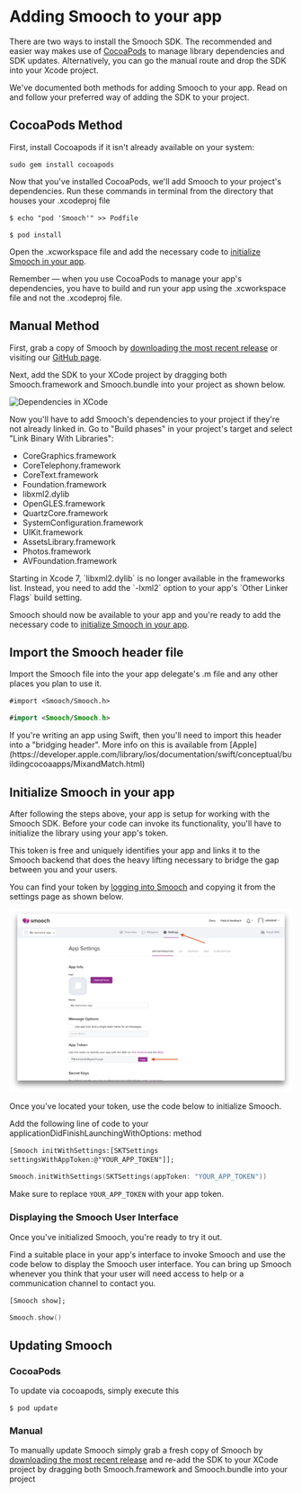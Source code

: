 # Adding Smooch to your app

There are two ways to install the Smooch SDK. The recommended and easier way makes use of [CocoaPods](http://cocoapods.org) to manage library dependencies and SDK updates. Alternatively, you can go the manual route and drop the SDK into your Xcode project.

We've documented both methods for adding Smooch to your app. Read on and follow your preferred way of adding the SDK to your project.

## CocoaPods Method

First, install Cocoapods if it isn't already available on your system: 

```
sudo gem install cocoapods
```

Now that you've installed CocoaPods, we'll add Smooch to your project's dependencies. Run these commands in terminal from the directory that houses your .xcodeproj file

```
$ echo "pod 'Smooch'" >> Podfile
```

```
$ pod install
```

Open the .xcworkspace file and add the necessary code to [initialize Smooch in your app](#import-the-smooch-header-file). 

<aside class="notice">
Remember — when you use CocoaPods to manage your app's dependencies, you have to build and run your app using the .xcworkspace file and not the .xcodeproj file.
</aside>

## Manual Method
First, grab a copy of Smooch by [downloading the most recent release](https://github.com/radialpoint/Smooch/archive/master.zip) or visiting our [GitHub page](https://github.com/radialpoint/Smooch).

Next, add the SDK to your XCode project by dragging both Smooch.framework and Smooch.bundle into your project as shown below.

![Dependencies in XCode](/images/dependencies.png)

Now you'll have to add Smooch's dependencies to your project if they're not already linked in. Go to "Build phases" in your project's target and select "Link Binary With Libraries":

 * CoreGraphics.framework
 * CoreTelephony.framework
 * CoreText.framework
 * Foundation.framework
 * libxml2.dylib
 * OpenGLES.framework
 * QuartzCore.framework
 * SystemConfiguration.framework
 * UIKit.framework
 * AssetsLibrary.framework
 * Photos.framework
 * AVFoundation.framework

<aside class="warning">
Starting in Xcode 7, `libxml2.dylib` is no longer available in the frameworks list. Instead, you need to add the `-lxml2` option to your app's `Other Linker Flags` build setting.
</aside>

 Smooch should now be available to your app and you're ready to add the necessary code to [initialize Smooch in your app](#initialize-smooch-in-your-app).

## Import the Smooch header file

Import the Smooch file into the your app delegate's .m file and any other places you plan to use it.

```objective_c
#import <Smooch/Smooch.h>
```
```swift
#import <Smooch/Smooch.h>
```

<aside class="notice">
If you're writing an app using Swift, then you'll need to import this header into a "bridging header". More info on this is available from [Apple](https://developer.apple.com/library/ios/documentation/swift/conceptual/buildingcocoaapps/MixandMatch.html)
</aside>

## Initialize Smooch in your app


After following the steps above, your app is setup for working with the Smooch SDK. Before your code can invoke its functionality, you'll have to initialize the library using your app's token.

This token is free and uniquely identifies your app and links it to the Smooch backend that does the heavy lifting necessary to bridge the gap between you and your users.

You can find your token by [logging into Smooch](https://app.smooch.io) and copying it from the settings page as shown below.

![App Token on Overview Page](/images/apptoken.png)

Once you've located your token, use the code below to initialize Smooch.


Add the following line of code to your applicationDidFinishLaunchingWithOptions: method

```objective_c
[Smooch initWithSettings:[SKTSettings settingsWithAppToken:@"YOUR_APP_TOKEN"]];
```
```swift
Smooch.initWithSettings(SKTSettings(appToken: "YOUR_APP_TOKEN"))
```

Make sure to replace `YOUR_APP_TOKEN` with your app token.

### Displaying the Smooch User Interface

Once you've initialized Smooch, you're ready to try it out. 

Find a suitable place in your app's interface to invoke Smooch and use the code below to display the Smooch user interface. You can bring up Smooch whenever you think that your user will need access to help or a communication channel to contact you.

```objective_c
[Smooch show];
```
```swift
Smooch.show()
```

## Updating Smooch

### CocoaPods

To update via cocoapods, simply execute this

```
$ pod update
```

### Manual

To manually update Smooch simply grab a fresh copy of Smooch by [downloading the most recent release](https://github.com/radialpoint/Smooch/archive/master.zip) and re-add the SDK to your XCode project by dragging both Smooch.framework and Smooch.bundle into your project